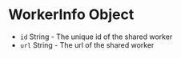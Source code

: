 # WorkerInfo Object

* `id` String - The unique id of the shared worker
* `url` String - The url of the shared worker
